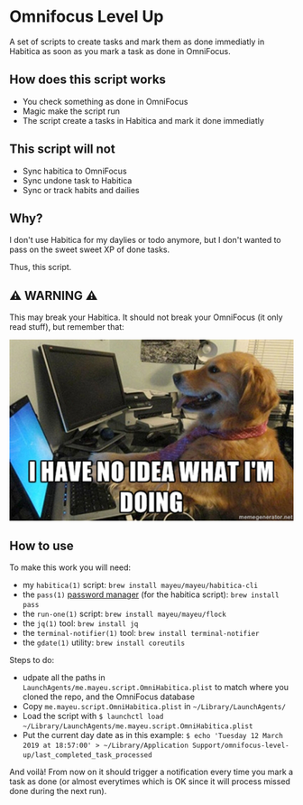 # Omnifocus Level Up

A set of scripts to create tasks and mark them as done immediatly in Habitica
as soon as you mark a task as done in OmniFocus.

## How does this script works

* You check something as done in OmniFocus
* Magic make the script run
* The script create a tasks in Habitica and mark it done immediatly

## This script will not

* Sync habitica to OmniFocus
* Sync undone task to Habitica
* Sync or track habits and dailies

## Why?

I don't use Habitica for my daylies or todo anymore, but I don't wanted to pass
on the sweet sweet XP of done tasks.

Thus, this script.

## :warning: WARNING :warning:

This may break your Habitica. It should not break your OmniFocus (it only read
stuff), but remember that:

![I have idea what I'm doing.](img/i-have-no-idea-what-im-doing-doing.jpg)

## How to use

To make this work you will need:
* my `habitica(1)` script: `brew install mayeu/mayeu/habitica-cli`
* the `pass(1)` [password manager](https://www.passwordstore.org/) (for the
  habitica script): `brew install pass`
* the `run-one(1)` script: `brew install mayeu/mayeu/flock`
* the `jq(1)` tool: `brew install jq`
* the `terminal-notifier(1)` tool: `brew install terminal-notifier`
* the `gdate(1)` utility: `brew install coreutils`

Steps to do:
- udpate all the paths in `LaunchAgents/me.mayeu.script.OmniHabitica.plist` to
  match where you cloned the repo, and the OmniFocus database
- Copy `me.mayeu.script.OmniHabitica.plist` in `~/Library/LaunchAgents/`
- Load the script with
  `$ launchctl load ~/Library/LaunchAgents/me.mayeu.script.OmniHabitica.plist`
- Put the current day date as in this example:
  `$ echo 'Tuesday 12 March 2019 at 18:57:00' > ~/Library/Application Support/omnifocus-level-up/last_completed_task_processed` 

And voilà! From now on it should trigger a notification every time you mark a
task as done (or almost everytimes which is OK since it will process missed done
during the next run).
